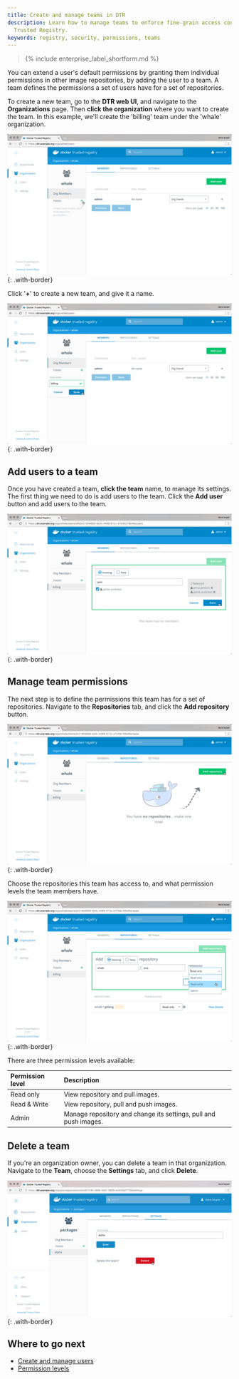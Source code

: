 ```yaml
---
title: Create and manage teams in DTR
description: Learn how to manage teams to enforce fine-grain access control in Docker
  Trusted Registry.
keywords: registry, security, permissions, teams
---
```


>{% include enterprise_label_shortform.md %}

You can extend a user's default permissions by granting them individual
permissions in other image repositories, by adding the user to a team. A team
defines the permissions a set of users have for a set of repositories.

To create a new team, go to the **DTR web UI**, and navigate to the
**Organizations** page.
Then **click the organization** where you want to create the team. In this
example, we'll create the 'billing' team under the 'whale' organization.

![organization](../../images/create-and-manage-teams-1.png){: .with-border}

Click '**+**' to create a new team, and give it a name.

![create team](../../images/create-and-manage-teams-2.png){: .with-border}

## Add users to a team

Once you have created a team, **click the team** name, to manage its settings.
The first thing we need to do is add users to the team. Click the **Add user**
button and add users to the team.

![add users](../../images/create-and-manage-teams-3.png){: .with-border}

## Manage team permissions

The next step is to define the permissions this team has for a set of
repositories. Navigate to the **Repositories** tab, and click the
**Add repository** button.

![manage permissions](../../images/create-and-manage-teams-4.png){: .with-border}

Choose the repositories this team has access to, and what permission levels the
team members have.

![](../../images/create-and-manage-teams-5.png){: .with-border}

There are three permission levels available:

| Permission level | Description                                                      |
|:-----------------|:-----------------------------------------------------------------|
| Read only        | View repository and pull images.                                 |
| Read & Write     | View repository, pull and push images.                           |
| Admin            | Manage repository and change its settings, pull and push images. |

## Delete a team

If you're an organization owner, you can delete a team in that organization.
Navigate to the **Team**, choose the **Settings** tab, and click **Delete**.

![delete team](../../images/create-and-manage-teams-6.png){: .with-border}

## Where to go next

- [Create and manage users](create-and-manage-users.md)
- [Permission levels](permission-levels.md)
